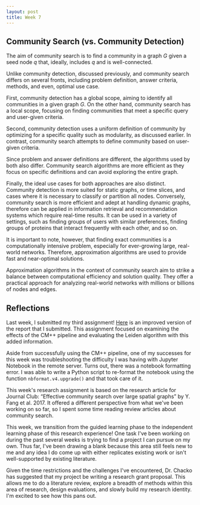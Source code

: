 ```yaml
---
layout: post
title: Week 7
---
```


## Community Search (vs. Community Detection)

The aim of community search is to find a community in a graph *G* given a seed node *q* that, ideally, includes *q* and is well-connected. 

Unlike community detection, discussed previously, and community search differs on several fronts, including problem definition, answer criteria, methods, and even, optimal use case. 

First, community detection has a global scope, aiming to identify all communities in a given graph *G*. On the other hand, community search has a local scope, focusing on finding communities that meet a specific query and user-given criteria. 

Second, community detection uses a uniform definition of community by optimizing for a specific quality such as modularity, as discussed earlier. In contrast, community search attempts to define community based on user-given criteria. 

Since problem and answer definitions are different, the algorithms used by both also differ. Community search algorithms are more efficient as they focus on specific definitions and can avoid exploring the entire graph.

Finally, the ideal use cases for both approaches are also distinct. Community detection is more suited for static graphs, or time slices, and cases where it is necessary to classify or partition all nodes. Conversely, community search is more efficient and adept at handling dynamic graphs, therefore can be applied in information retrieval and recommendation systems which require real-time results. It can be used in a variety of settings, such as finding groups of users with similar preferences, finding groups of proteins that interact frequently with each other, and so on. 

It is important to note, however, that finding exact communities is a computationally intensive problem, especially for ever-growing large, real-world networks. Therefore, approximation algorithms are used to provide fast and near-optimal solutions.

Approximation algorithms in the context of community search aim to strike a balance between computational efficiency and solution quality. They offer a practical approach for analyzing real-world networks with millions or billions of nodes and edges. 

## Reflections

Last week, I submitted my third assignment! [Here](../files/A3Report.pdf) is an improved version of the report that I submitted. This assignment focused on examining the effects of the CM++ pipeline and evaluating the Leiden algorithm with this added information. 

Aside from successfully using the CM++ pipeline, one of my successes for this week was troubleshooting the difficulty I was having with Jupyter Notebook in the remote server. Turns out, there was a notebook formatting error. I was able to write a Python script to re-format the notebook using the function `nbformat.v4.upgrade()` and that took care of it. 

This week's research assignment is based on the research article for Journal Club: “Effective community search over large spatial graphs” by Y. Fang et al. 2017. It offered a different perspective from what we've been working on so far, so I spent some time reading review articles about community search. 

This week, we transition from the guided learning phase to the independent learning phase of this research experience! One task I've been working on during the past several weeks is trying to find a project I can pursue on my own. Thus far, I've been drawing a blank because this area still feels new to me and any idea I do come up with either replicates existing work or isn't well-supported by existing literature. 

Given the time restrictions and the challenges I've encountered, Dr. Chacko has suggested that my project be writing a research grant proposal. This allows me to do a literature review, explore a breadth of methods within this area of research, design evaluations, and slowly build my research identity. I'm excited to see how this pans out. 

